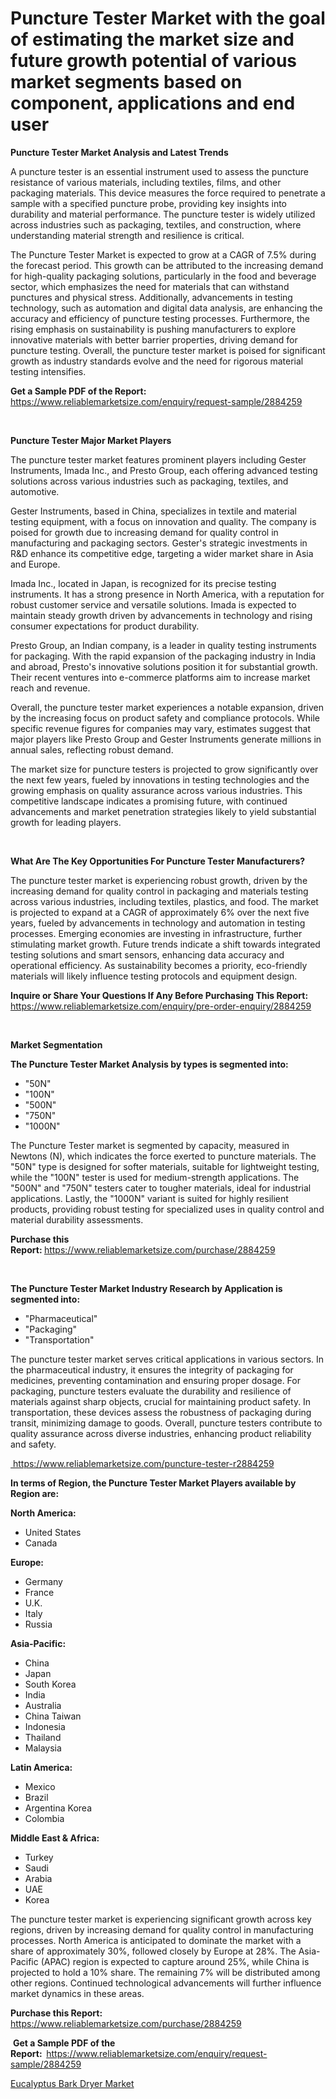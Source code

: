 <p><h1>Puncture Tester Market with the goal of estimating the market size and future growth potential of various market segments based on component, applications and end user</h1></p><p><strong>Puncture Tester Market Analysis and Latest Trends</strong></p>
<p><p>A puncture tester is an essential instrument used to assess the puncture resistance of various materials, including textiles, films, and other packaging materials. This device measures the force required to penetrate a sample with a specified puncture probe, providing key insights into durability and material performance. The puncture tester is widely utilized across industries such as packaging, textiles, and construction, where understanding material strength and resilience is critical.</p><p>The Puncture Tester Market is expected to grow at a CAGR of 7.5% during the forecast period. This growth can be attributed to the increasing demand for high-quality packaging solutions, particularly in the food and beverage sector, which emphasizes the need for materials that can withstand punctures and physical stress. Additionally, advancements in testing technology, such as automation and digital data analysis, are enhancing the accuracy and efficiency of puncture testing processes. Furthermore, the rising emphasis on sustainability is pushing manufacturers to explore innovative materials with better barrier properties, driving demand for puncture testing. Overall, the puncture tester market is poised for significant growth as industry standards evolve and the need for rigorous material testing intensifies.</p></p>
<p><strong>Get a Sample PDF of the Report:&nbsp;</strong> <a href="https://www.reliablemarketsize.com/enquiry/request-sample/2884259?utm_campaign=3045&utm_medium=2&utm_source=Github&utm_content=ia&utm_term=13032025&utm_id=puncture-tester">https://www.reliablemarketsize.com/enquiry/request-sample/2884259</a></p>
<p>&nbsp;</p>
<p><strong>Puncture Tester Major Market Players</strong></p>
<p><p>The puncture tester market features prominent players including Gester Instruments, Imada Inc., and Presto Group, each offering advanced testing solutions across various industries such as packaging, textiles, and automotive.</p><p>Gester Instruments, based in China, specializes in textile and material testing equipment, with a focus on innovation and quality. The company is poised for growth due to increasing demand for quality control in manufacturing and packaging sectors. Gester's strategic investments in R&D enhance its competitive edge, targeting a wider market share in Asia and Europe.</p><p>Imada Inc., located in Japan, is recognized for its precise testing instruments. It has a strong presence in North America, with a reputation for robust customer service and versatile solutions. Imada is expected to maintain steady growth driven by advancements in technology and rising consumer expectations for product durability.</p><p>Presto Group, an Indian company, is a leader in quality testing instruments for packaging. With the rapid expansion of the packaging industry in India and abroad, Presto's innovative solutions position it for substantial growth. Their recent ventures into e-commerce platforms aim to increase market reach and revenue.</p><p>Overall, the puncture tester market experiences a notable expansion, driven by the increasing focus on product safety and compliance protocols. While specific revenue figures for companies may vary, estimates suggest that major players like Presto Group and Gester Instruments generate millions in annual sales, reflecting robust demand. </p><p>The market size for puncture testers is projected to grow significantly over the next few years, fueled by innovations in testing technologies and the growing emphasis on quality assurance across various industries. This competitive landscape indicates a promising future, with continued advancements and market penetration strategies likely to yield substantial growth for leading players.</p></p>
<p>&nbsp;</p>
<p><strong>What Are The Key Opportunities For Puncture Tester Manufacturers?</strong></p>
<p><p>The puncture tester market is experiencing robust growth, driven by the increasing demand for quality control in packaging and materials testing across various industries, including textiles, plastics, and food. The market is projected to expand at a CAGR of approximately 6% over the next five years, fueled by advancements in technology and automation in testing processes. Emerging economies are investing in infrastructure, further stimulating market growth. Future trends indicate a shift towards integrated testing solutions and smart sensors, enhancing data accuracy and operational efficiency. As sustainability becomes a priority, eco-friendly materials will likely influence testing protocols and equipment design.</p></p>
<p><strong>Inquire or Share Your Questions If Any Before Purchasing This Report:</strong> <a href="https://www.reliablemarketsize.com/enquiry/pre-order-enquiry/2884259?utm_campaign=3045&utm_medium=2&utm_source=Github&utm_content=ia&utm_term=13032025&utm_id=puncture-tester">https://www.reliablemarketsize.com/enquiry/pre-order-enquiry/2884259</a></p>
<p>&nbsp;</p>
<p><strong>Market Segmentation</strong></p>
<p><strong>The Puncture Tester Market Analysis by types is segmented into:</strong></p>
<p><ul><li>"50N"</li><li>"100N"</li><li>"500N"</li><li>"750N"</li><li>"1000N"</li></ul></p>
<p><p>The Puncture Tester market is segmented by capacity, measured in Newtons (N), which indicates the force exerted to puncture materials. The "50N" type is designed for softer materials, suitable for lightweight testing, while the "100N" tester is used for medium-strength applications. The "500N" and "750N" testers cater to tougher materials, ideal for industrial applications. Lastly, the "1000N" variant is suited for highly resilient products, providing robust testing for specialized uses in quality control and material durability assessments.</p></p>
<p><strong>Purchase this Report:&nbsp;</strong><a href="https://www.reliablemarketsize.com/purchase/2884259?utm_campaign=3045&utm_medium=2&utm_source=Github&utm_content=ia&utm_term=13032025&utm_id=puncture-tester">https://www.reliablemarketsize.com/purchase/2884259</a></p>
<p>&nbsp;</p>
<p><strong>The Puncture Tester Market Industry Research by Application is segmented into:</strong></p>
<p><ul><li>"Pharmaceutical"</li><li>"Packaging"</li><li>"Transportation"</li></ul></p>
<p><p>The puncture tester market serves critical applications in various sectors. In the pharmaceutical industry, it ensures the integrity of packaging for medicines, preventing contamination and ensuring proper dosage. For packaging, puncture testers evaluate the durability and resilience of materials against sharp objects, crucial for maintaining product safety. In transportation, these devices assess the robustness of packaging during transit, minimizing damage to goods. Overall, puncture testers contribute to quality assurance across diverse industries, enhancing product reliability and safety.</p></p>
<p><a href="https://www.reliablemarketsize.com/puncture-tester-r2884259?utm_campaign=3045&utm_medium=2&utm_source=Github&utm_content=ia&utm_term=13032025&utm_id=puncture-tester">&nbsp;https://www.reliablemarketsize.com/puncture-tester-r2884259</a></p>
<p><strong>In terms of Region, the Puncture Tester Market Players available by Region are:</strong></p>
<p>
    <p> <strong> North America: </strong>
        <ul>
            <li>United States</li>
            <li>Canada</li>
        </ul>
        </p> 
    <p> <strong> Europe: </strong>
        <ul>
            <li>Germany</li>
            <li>France</li>
            <li>U.K.</li>
            <li>Italy</li>
            <li>Russia</li>
        </ul>
        </p> 
    <p> <strong> Asia-Pacific: </strong>
        <ul>
            <li>China</li>
            <li>Japan</li>
            <li>South Korea</li>
            <li>India</li>
            <li>Australia</li>
            <li>China Taiwan</li>
            <li>Indonesia</li>
            <li>Thailand</li>
            <li>Malaysia</li>
        </ul>
        </p> 
    <p> <strong> Latin America: </strong>
        <ul>
            <li>Mexico</li>
            <li>Brazil</li>
            <li>Argentina Korea</li>
            <li>Colombia</li>
        </ul>
        </p> 
    <p> <strong> Middle East & Africa: </strong>
        <ul>
            <li>Turkey</li>
            <li>Saudi</li>
            <li>Arabia</li>
            <li>UAE</li>
            <li>Korea</li>
        </ul>
    </p>
    </p>
<p><p>The puncture tester market is experiencing significant growth across key regions, driven by increasing demand for quality control in manufacturing processes. North America is anticipated to dominate the market with a share of approximately 30%, followed closely by Europe at 28%. The Asia-Pacific (APAC) region is expected to capture around 25%, while China is projected to hold a 10% share. The remaining 7% will be distributed among other regions. Continued technological advancements will further influence market dynamics in these areas.</p></p>
<p><strong>Purchase this Report: </strong><a href="https://www.reliablemarketsize.com/purchase/2884259?utm_campaign=3045&utm_medium=2&utm_source=Github&utm_content=ia&utm_term=13032025&utm_id=puncture-tester">https://www.reliablemarketsize.com/purchase/2884259</a></p>
<p>&nbsp;<strong>Get a Sample PDF of the Report:&nbsp;&nbsp;</strong><a href="https://www.reliablemarketsize.com/enquiry/request-sample/2884259?utm_campaign=3045&utm_medium=2&utm_source=Github&utm_content=ia&utm_term=13032025&utm_id=puncture-tester">https://www.reliablemarketsize.com/enquiry/request-sample/2884259</a></p>
<p><strong></strong></p>
<p><p><a href="https://github.com/paljuhubeyde/Market-Research-Report-List-1/blob/main/eucalyptus-bark-dryer-market.md?utm_campaign=3045&utm_medium=2&utm_source=Github&utm_content=ia&utm_term=13032025&utm_id=puncture-tester">Eucalyptus Bark Dryer Market</a></p></p>